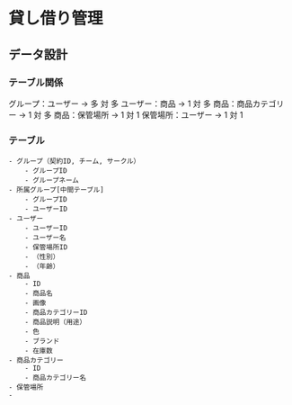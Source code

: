 

# 貸し借り管理

## データ設計

### テーブル関係

グループ：ユーザー        -> 多 対 多
ユーザー：商品           -> 1  対 多
商品：商品カテゴリー      -> 1  対 多
商品：保管場所           -> 1  対 1
保管場所：ユーザー        -> 1  対 1

### テーブル
    - グループ（契約ID, チーム, サークル）
        - グループID
        - グループネーム
    - 所属グループ[中間テーブル]
        - グループID
        - ユーザーID
    - ユーザー
        - ユーザーID
        - ユーザー名
        - 保管場所ID
        - （性別）
        - （年齢）
    - 商品
        - ID
        - 商品名
        - 画像
        - 商品カテゴリーID
        - 商品説明（用途）
        - 色
        - ブランド
        - 在庫数
    - 商品カテゴリー
        - ID
        - 商品カテゴリー名
    - 保管場所
    -
